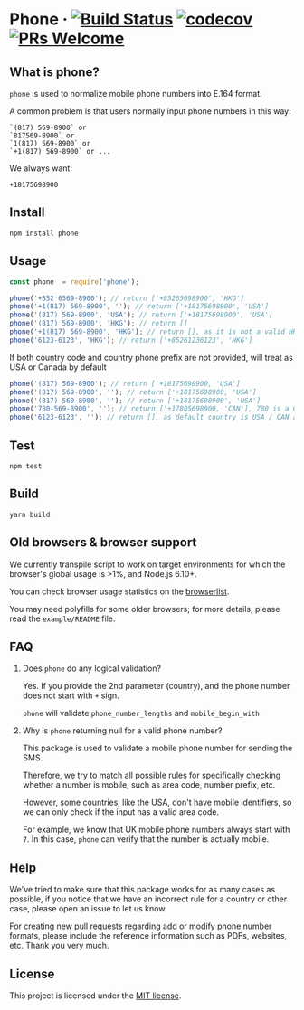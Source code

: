 # Phone &middot; [![Build Status](https://travis-ci.org/AfterShip/phone.svg?branch=v2)](https://travis-ci.org/AfterShip/phone) [![codecov](https://codecov.io/gh/AfterShip/phone/branch/master/graph/badge.svg)](https://codecov.io/gh/AfterShip/phone) [![PRs Welcome](https://img.shields.io/badge/PRs-welcome-brightgreen.svg?style=flat-square)](http://makeapullrequest.com)

## What is phone?
`phone` is used to normalize mobile phone numbers into E.164 format.

A common problem is that users normally input phone numbers in this way:

```
`(817) 569-8900` or
`817569-8900` or
`1(817) 569-8900` or
`+1(817) 569-8900` or ...
```

We always want:

```
+18175698900
```

## Install
```
npm install phone
```


## Usage
```javascript
const phone  = require('phone');

phone('+852 6569-8900'); // return ['+85265698900', 'HKG']
phone('+1(817) 569-8900', ''); // return ['+18175698900', 'USA']
phone('(817) 569-8900', 'USA'); // return ['+18175698900', 'USA']
phone('(817) 569-8900', 'HKG'); // return []
phone('+1(817) 569-8900', 'HKG'); // return [], as it is not a valid HKG mobile phone number
phone('6123-6123', 'HKG'); // return ['+85261236123', 'HKG']
```

If both country code and country phone prefix are not provided, will treat as USA or Canada by default 

```javascript
phone('(817) 569-8900'); // return ['+18175698900, 'USA']
phone('(817) 569-8900', ''); // return ['+18175698900, 'USA']
phone('(817) 569-8900', ''); // return ['+18175698900', 'USA']
phone('780-569-8900', ''); // return ['+17805698900, 'CAN'], 780 is a Canada phone prefix
phone('6123-6123', ''); // return [], as default country is USA / CAN and it does not match any result
```

## Test

```
npm test
```

## Build

```
yarn build
```

## Old browsers & browser support

We currently transpile script to work on target environments for which the browser's global usage is >1%, and Node.js 6.10+.

You can check browser usage statistics on the [browserlist](http://browserl.ist/?q=%3E1%25).

You may need polyfills for some older browsers; for more details, please read the `example/README` file.


## FAQ

1. Does `phone` do any logical validation?

	Yes. If you provide the 2nd parameter (country), and the phone number does not start with `+` sign.

	`phone` will validate `phone_number_lengths` and `mobile_begin_with`

2. Why is `phone` returning null for a valid phone number?

	This package is used to validate a mobile phone number for sending the SMS.

	Therefore, we try to match all possible rules for specifically checking whether a number is mobile, such as area code, number prefix, etc.

	However, some countries, like the USA, don't have mobile identifiers, so we can only check if the input has a valid area code.

	For example, we know that UK mobile phone numbers always start with `7`. In this case, `phone` can verify that the number is actually mobile.


## Help

We've tried to make sure that this package works for as many cases as possible, if you notice that we have an incorrect rule for a country or other case, please open an issue to let us know.

For creating new pull requests regarding add or modify phone number formats, please include the reference information such as PDFs, websites, etc. Thank you very much. 

## License

This project is licensed under the [MIT license](https://github.com/AfterShip/phone/blob/master/LICENSE).
